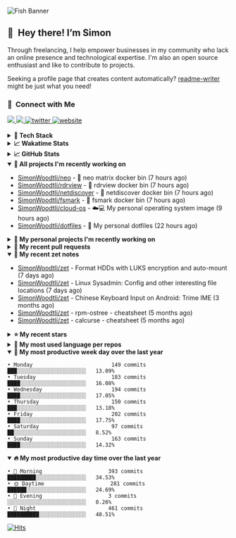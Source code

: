 ![Fish Banner](assets/fish.webp)

## 👋 &nbsp;Hey there! I’m Simon

Through freelancing, I help empower businesses in my community who lack
an online presence and technological expertise. I'm also an open source
enthusiast and like to contribute to projects.

Seeking a profile page that creates content automatically?
[readme-writer] might be just what you need!

### 🤝 &nbsp;Connect with Me

<div align="left">
<a href="https://linkedin.com/in/simonwoodtli" target="_blank">
<img src="https://img.shields.io/badge/linkedin-1E77B5?style=for-the-badge&logo=linkedin&logoColor=white alt=linkedin" />
</a>
<a href="https://github.com/simonwoodtli" target="_blank">
<img src="https://img.shields.io/badge/github-24292E?style=for-the-badge&logo=github&logoColor=white alt=github" />
</a>
<a href="https://twitter.com/simonwoodtlidev" target="_blank">
<img src="https://img.shields.io/badge/twitter-26a7de?style=for-the-badge&logo=twitter&logoColor=white" alt="twitter"/>
</a>
<a href="https://simonwoodtli.com" target="_blank">
<img src="https://img.shields.io/badge/website-E2925F?style=for-the-badge&logo=google-chrome&logoColor=white" alt="website"/>
</a>
</div>
<br/>


<details>
  <summary><b>🧰 Tech Stack</b></summary>
  <div align="center">

  ![JavaScript](https://img.shields.io/badge/-JavaScript-333333?style=flat&logo=javascript)&nbsp;
  ![HTML](https://img.shields.io/badge/-HTML-333333?style=flat&logo=HTML5)&nbsp;
  ![CSS](https://img.shields.io/badge/-CSS-333333?style=flat&logo=CSS3&logoColor=1572B6)&nbsp;
  ![Shell](https://img.shields.io/badge/-Bash-333333?style=flat&logo=shell)&nbsp;
  ![Python](https://img.shields.io/badge/-Python-333333?style=flat&logo=python)&nbsp;
  ![Go](https://img.shields.io/badge/-Go-333333?style=flat&logo=go)&nbsp;
  ![PostgreSQL](https://img.shields.io/badge/-PostgreSQL-333333?style=flat&logo=postgresql)&nbsp;
  ![MongoDB](https://img.shields.io/badge/-MongoDB-333333?style=flat&logo=mongodb)
  ![Node.js](https://img.shields.io/badge/-Node.js-333333?style=flat&logo=node.js)&nbsp;
  ![Bootstrap](https://img.shields.io/badge/-Bootstrap-333333?style=flat&logo=bootstrap&logoColor=563D7C)&nbsp;
  ![Git](https://img.shields.io/badge/-Git-333333?style=flat&logo=git)&nbsp;
  ![GitHub Actions](https://img.shields.io/badge/-GitHub%20Actions-333333?style=flat&logo=github)&nbsp;
  ![Docker](https://img.shields.io/badge/-Docker-333333?style=flat&logo=docker)&nbsp;
  ![Markdown](https://img.shields.io/badge/-Markdown-333333?style=flat&logo=markdown)&nbsp;
  ![Vim](https://img.shields.io/badge/-Vim-333333?style=flat&logo=vim)&nbsp;
  ![Linux](https://img.shields.io/badge/-Linux-333333?style=flat&logo=linux)&nbsp;
  </div>
</details>

<details>
  <summary><b>📈 Wakatime Stats</b></summary>
  <p align="center"><a href="https://wakatime.com/@SimonWoodtli">
  <img align="center" width="400" height="300" src="https://wakatime.com/share/@SimonWoodtli/7761bcef-e104-47d9-912a-dfd6bf08868b.svg" />
  </a>
  <a href="https://wakatime.com/@SimonWoodtli">
  <img align="center" width="400" height="300" src="https://wakatime.com/share/@SimonWoodtli/341953df-6a40-47b7-8220-ace4eabe0a17.svg" />
  </a></p>

  <h4><b>💬 I've been working with the following languages over the last 7 days</b></h4>

```
• Markdown                       1 hr 13 mins                   ████████████████░░░░░░░░░   64.86%
• Bash                           21 mins                        █████░░░░░░░░░░░░░░░░░░░░   18.75%
• TSQL                           9 mins                         ██░░░░░░░░░░░░░░░░░░░░░░░   8.39%
• C                              3 mins                         █░░░░░░░░░░░░░░░░░░░░░░░░   3.4%
• GDScript                       2 mins                         ░░░░░░░░░░░░░░░░░░░░░░░░░   1.95%
• Assembly                       1 min                          ░░░░░░░░░░░░░░░░░░░░░░░░░   1.46%
• Objective-C                    1 min                          ░░░░░░░░░░░░░░░░░░░░░░░░░   1.2%
```

  <h4>👷 I've been working on the following projects over the last 7 days</h4>

```
• Unknown Project                48 mins                        ███████████░░░░░░░░░░░░░░   42.51%
• dotfiles                       42 mins                        █████████░░░░░░░░░░░░░░░░   37.16%
• zet                            14 mins                        ███░░░░░░░░░░░░░░░░░░░░░░   12.76%
• cmd-zet                        4 mins                         █░░░░░░░░░░░░░░░░░░░░░░░░   4.16%
• Private                        3 mins                         █░░░░░░░░░░░░░░░░░░░░░░░░   3.41%
```

  <h4><b>🛠️ I've been working with the following editors over the last 7 days</b></h4>

```
• Vim                            1 hr 53 mins                   █████████████████████████   100%
```

  <h4><b>💻 I've been working with the following operating systems over the last 7 days</b></h4>

```
• Linux                          1 hr 53 mins                   █████████████████████████   100%
```

</details>

<details>
  <summary><b>📈 GitHub Stats</b></summary>
  <div align="center"><a href="https://github.com/anuraghazra/github-readme-stats"><img
  src="https://github-readme-stats.vercel.app/api?username=simonwoodtli&show_icons=true&locale=en&theme=gruvbox"
  align="center" width="40%" height="20%"/></a>
  <a href="https://github-readme-streak-stats.herokuapp.com/"><img src="https://github-readme-streak-stats.herokuapp.com/?user=simonwoodtli&theme=gruvbox"
  align="center" width="40%" height="20%"/></a>
  </div>
</details>

<details open="">
  <summary><b>👷 All projects I'm recently working on</b></summary>

* [SimonWoodtli/neo](https://github.com/SimonWoodtli/neo) - 🐋 neo matrix docker bin (7 hours ago)
* [SimonWoodtli/rdrview](https://github.com/SimonWoodtli/rdrview) - 🐋 rdrview docker bin (7 hours ago)
* [SimonWoodtli/netdiscover](https://github.com/SimonWoodtli/netdiscover) - 🐋 netdiscover docker bin (7 hours ago)
* [SimonWoodtli/fsmark](https://github.com/SimonWoodtli/fsmark) - 🐋 fsmark docker bin (7 hours ago)
* [SimonWoodtli/cloud-os](https://github.com/SimonWoodtli/cloud-os) - ☁️💻 My personal operating system image (9 hours ago)
* [SimonWoodtli/dotfiles](https://github.com/SimonWoodtli/dotfiles) - 🏡 My personal dotfiles (22 hours ago)

</details>
<details>
  <summary><b>🌱 My personal projects I'm recently working on</b></summary>

* [SimonWoodtli/neo](https://github.com/SimonWoodtli/neo) - 🐋 neo matrix docker bin (7 hours ago)
* [SimonWoodtli/rdrview](https://github.com/SimonWoodtli/rdrview) - 🐋 rdrview docker bin (7 hours ago)
* [SimonWoodtli/netdiscover](https://github.com/SimonWoodtli/netdiscover) - 🐋 netdiscover docker bin (7 hours ago)
* [SimonWoodtli/fsmark](https://github.com/SimonWoodtli/fsmark) - 🐋 fsmark docker bin (7 hours ago)
* [SimonWoodtli/cloud-os](https://github.com/SimonWoodtli/cloud-os) - ☁️💻 My personal operating system image (9 hours ago)
* [SimonWoodtli/dotfiles](https://github.com/SimonWoodtli/dotfiles) - 🏡 My personal dotfiles (22 hours ago)

</details>
<details>
  <summary><b>🔨 My recent pull requests</b></summary>

* [feat: add wireguard-generate-keys script](https://github.com/SimonWoodtli/dotfiles-old/pull/14) on [SimonWoodtli/dotfiles-old](https://github.com/SimonWoodtli/dotfiles-old) (12 months ago)
* [feat: add video-to-gif script](https://github.com/SimonWoodtli/dotfiles-old/pull/13) on [SimonWoodtli/dotfiles-old](https://github.com/SimonWoodtli/dotfiles-old) (12 months ago)
* [feat: add spoof-mac-linux script](https://github.com/SimonWoodtli/dotfiles-old/pull/12) on [SimonWoodtli/dotfiles-old](https://github.com/SimonWoodtli/dotfiles-old) (12 months ago)
* [feat: add sp-tmux script](https://github.com/SimonWoodtli/dotfiles-old/pull/11) on [SimonWoodtli/dotfiles-old](https://github.com/SimonWoodtli/dotfiles-old) (12 months ago)
* [feat: add sp script](https://github.com/SimonWoodtli/dotfiles-old/pull/10) on [SimonWoodtli/dotfiles-old](https://github.com/SimonWoodtli/dotfiles-old) (12 months ago)

</details>
<details open="">
  <summary><b>📝 My recent zet notes</b></summary>

* [SimonWoodtli/zet](https://github.com/SimonWoodtli/zet/tree/5c90053d8e9e429e7f6f68f557c97d080eaeb3b2/20230908235916) - Format HDDs with LUKS encryption and auto-mount (7 days ago)
* [SimonWoodtli/zet](https://github.com/SimonWoodtli/zet/tree/f4e6f009cb8f8ff44e9646977125d87dd8f845f9/20230908235236) - Linux Sysadmin: Config and other interesting file locations (7 days ago)
* [SimonWoodtli/zet](https://github.com/SimonWoodtli/zet/tree/d442487a83af583abd23719912a1c1f7496cff33/20230620172505) - Chinese Keyboard Input on Android: Trime IME (3 months ago)
* [SimonWoodtli/zet](https://github.com/SimonWoodtli/zet/tree/3d9625f8bc632c595fa8b28b6f6f09026dd9eec2/20230418171555) - rpm-ostree - cheatsheet (5 months ago)
* [SimonWoodtli/zet](https://github.com/SimonWoodtli/zet/tree/ac39e3c3413746ceaca835b27435b1307b8ece5a/20230405141750) - calcurse - cheatsheet (5 months ago)

</details>
<details>
  <summary><b>⭐ My recent stars</b></summary>

* [webmin/webmin](https://github.com/webmin/webmin) - Powerful and flexible web-based server management control panel (6 hours ago)
* [rustdesk/rustdesk](https://github.com/rustdesk/rustdesk) - An open-source remote desktop, and alternative to TeamViewer. (5 months ago)
* [essembeh/gnome-extensions-cli](https://github.com/essembeh/gnome-extensions-cli) - Command line tool to manage your Gnome Shell extensions (5 months ago)
* [tmux/tmux](https://github.com/tmux/tmux) - tmux source code (5 months ago)
* [lm-sys/FastChat](https://github.com/lm-sys/FastChat) - An open platform for training, serving, and evaluating large language models. Release repo for Vicuna and Chatbot Arena. (6 months ago)

</details>
<details>
  <summary><b>💬 My most used language per repos</b></summary>

```
• Shell                          15 repos                       █████████████████░░░░░░░░   68.18%
• Dockerfile                     1 repo                         █░░░░░░░░░░░░░░░░░░░░░░░░   4.55%
• JavaScript                     1 repo                         █░░░░░░░░░░░░░░░░░░░░░░░░   4.55%
• CSS                            3 repos                        ███░░░░░░░░░░░░░░░░░░░░░░   13.64%
• Nix                            1 repo                         █░░░░░░░░░░░░░░░░░░░░░░░░   4.55%
• HTML                           1 repo                         █░░░░░░░░░░░░░░░░░░░░░░░░   4.55%
```

</details>
<details open="">
  <summary><b>📆 My most productive week day over the last year</b></summary>

```
• Monday                         149 commits                    ███░░░░░░░░░░░░░░░░░░░░░░   13.09%
• Tuesday                        183 commits                    ████░░░░░░░░░░░░░░░░░░░░░   16.08%
• Wednesday                      194 commits                    ████░░░░░░░░░░░░░░░░░░░░░   17.05%
• Thursday                       150 commits                    ███░░░░░░░░░░░░░░░░░░░░░░   13.18%
• Friday                         202 commits                    ████░░░░░░░░░░░░░░░░░░░░░   17.75%
• Saturday                       97 commits                     ██░░░░░░░░░░░░░░░░░░░░░░░   8.52%
• Sunday                         163 commits                    ████░░░░░░░░░░░░░░░░░░░░░   14.32%
```

</details>
<details open="">
  <summary><b>🔥 My most productive day time over the last year</b></summary>

```
• 🌅 Morning                     393 commits                    █████████░░░░░░░░░░░░░░░░   34.53%
• 🌞 Daytime                     281 commits                    ██████░░░░░░░░░░░░░░░░░░░   24.69%
• 🌇 Evening                     3 commits                      ░░░░░░░░░░░░░░░░░░░░░░░░░   0.26%
• 🌃 Night                       461 commits                    ██████████░░░░░░░░░░░░░░░   40.51%
```

</details>

[![Hits](https://hits.seeyoufarm.com/api/count/incr/badge.svg?url=https%3A%2F%2Fgithub.com%2Fsimonwoodtli&count_bg=%23689D6A&title_bg=%23282828&icon=&icon_color=%23E7E7E7&title=views+%28today+%2F+total%29&edge_flat=false)](https://hits.seeyoufarm.com)

[readme-writer]: <https://github.com/SimonWoodtli/readme-writer>
